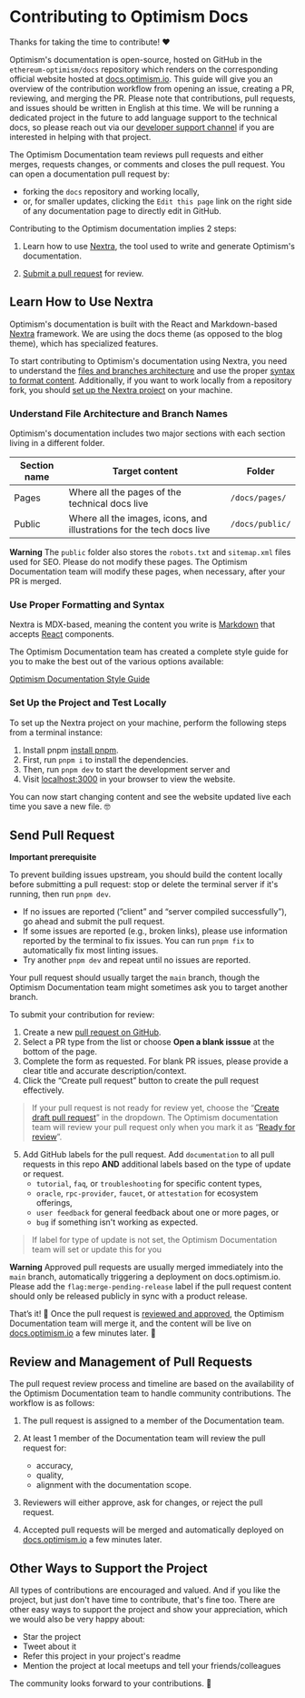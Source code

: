 # Contributing to Optimism Docs

Thanks for taking the time to contribute! ❤️

Optimism's documentation is open-source, hosted on GitHub in the `ethereum-optimism/docs` repository which renders on the corresponding official website hosted at [docs.optimism.io](https://docs.optimism.io). This guide will give you an overview of the contribution workflow from opening an issue, creating a PR, reviewing, and merging the PR. Please note that contributions, pull requests, and issues should be written in English at this time. We will be running a dedicated project in the future to add language support to the technical docs, so please reach out via our [developer support channel](https://github.com/ethereum-optimism/developers/) if you are interested in helping with that project.

The Optimism Documentation team reviews pull requests and either merges, requests changes, or comments and closes the pull request. You can open a documentation pull request by:

- forking the `docs` repository and working locally,
- or, for smaller updates, clicking the `Edit this page` link on the right side of any documentation page to directly edit in GitHub.

Contributing to the Optimism documentation implies 2 steps:

1. Learn how to use [Nextra](#learn-how-to-use-nextra), the tool used to write and generate Optimism's documentation.

2. [Submit a pull request](#send-pull-request) for review.

## Learn How to Use Nextra

Optimism's documentation is built with the React and Markdown-based [Nextra](https://nextra.site/docs) framework. We are using the docs theme (as opposed to the blog theme), which has specialized features.

To start contributing to Optimism's documentation using Nextra, you need to understand the [files and branches architecture](#understand-file-architecture-and-branch-names) and use the proper [syntax to format content](#use-proper-formatting-and-syntax). Additionally, if you want to work locally from a repository fork, you should [set up the Nextra project](#set-up-the-project-and-test-locally) on your machine.

### Understand File Architecture and Branch Names

Optimism's documentation includes two major sections with each section living in a different folder. 

| Section name      | Target content                                                    | Folder                        |
| ------------------| ----------------------------------------------------------------- | ----------------------------- | 
| Pages       | Where all the pages of the technical docs live | `/docs/pages/` |
| Public   | Where all the images, icons, and illustrations for the tech docs live      | `/docs/public/`  | 

**Warning**
The `public` folder also stores the `robots.txt` and `sitemap.xml` files used for SEO. Please do not modify these pages. 
The Optimism Documentation team will modify these pages, when necessary, after your PR is merged.

### Use Proper Formatting and Syntax

Nextra is MDX-based, meaning the content you write is [Markdown](https://daringfireball.net/projects/markdown/syntax) that accepts [React](https://reactjs.org/) components.

The Optimism Documentation team has created a complete style guide for you to make the best out of the various options available:

[Optimism Documentation Style Guide](/pages/contribute/style-guide.mdx) 

### Set Up the Project and Test Locally

To set up the Nextra project on your machine, perform the following steps from a terminal instance:

1. Install pnpm [install pnpm](https://pnpm.io/installation).
2. First, run `pnpm i` to install the dependencies.
3. Then, run `pnpm dev` to start the development server and 
4. Visit [localhost:3000](http://localhost:3000) in your browser to view the website.

You can now start changing content and see the website updated live each time you save a new file. 🤓

## Send Pull Request

**Important prerequisite**

To prevent building issues upstream, you should build the content locally before submitting a pull request: stop or delete the terminal server if it's running, then run `pnpm dev`.

- If no issues are reported (”client” and “server compiled successfully”), go ahead and submit the pull request. 
- If some issues are reported (e.g., broken links), please use information reported by the terminal to fix issues. You can run `pnpm fix` to automatically fix most linting issues.
- Try another `pnpm dev` and repeat until no issues are reported.


Your pull request should usually target the `main` branch, though the Optimism Documentation team might sometimes ask you to target another branch.

To submit your contribution for review:

1. Create a new [pull request on GitHub](https://github.com/ethereum-optimism/docs/issues/new/choose).
2. Select a PR type from the list or choose **Open a blank isssue** at the bottom of the page.
3. Complete the form as requested. For blank PR issues, please provide a clear title and accurate description/context.
4. Click the “Create pull request” button to create the pull request effectively.
    
>If your pull request is not ready for review yet, choose the “[Create draft pull request](https://docs.github.com/en/pull-requests/collaborating-with-pull-requests/proposing-changes-to-your-work-with-pull-requests/creating-a-pull-request)” in the dropdown. The Optimism documentation team will review your pull request only when you mark it as “[Ready for review](https://docs.github.com/en/pull-requests/collaborating-with-pull-requests/proposing-changes-to-your-work-with-pull-requests/changing-the-stage-of-a-pull-request)”.
   
5. Add GitHub labels for the pull request. Add `documentation` to all pull requests in this repo **AND** additional labels based on the type of update or request.
     - `tutorial`, `faq`, or `troubleshooting` for specific content types, 
     - `oracle`, `rpc-provider`, `faucet`, or `attestation` for ecosystem offerings,
     - `user feedback` for general feedback about one or more pages, or 
     - `bug` if something isn't working as expected. 
>If label for type of update is not set, the Optimism Documentation team will set or update this for you<br/>
    
**Warning**
Approved pull requests are usually merged immediately into the `main` branch, automatically triggering a deployment on docs.optimism.io. Please add the `flag:merge-pending-release` label if the pull request content should only be released publicly in sync with a product release.

That’s it! 🥳 Once the pull request is [reviewed and approved](#review-and-management-of-pull-requests), the Optimism Documentation team will merge it, and the content will be live on [docs.optimism.io](http://docs.optimism.io) a few minutes later. 🚀

## Review and Management of Pull Requests

The pull request review process and timeline are based on the availability of the Optimism Documentation team to handle community contributions. The workflow is as follows:

1. The pull request is assigned to a member of the Documentation team.
2. At least 1 member of the Documentation team will review the pull request for:

   - accuracy,
   - quality,
   - alignment with the documentation scope.

3. Reviewers will either approve, ask for changes, or reject the pull request.
4. Accepted pull requests will be merged and automatically deployed on [docs.optimism.io](https://docs.optimism.io) a few minutes later. 

## Other Ways to Support the Project
All types of contributions are encouraged and valued. 
And if you like the project, but just don't have time to contribute, that's fine too. There are other easy ways to support the project and show your appreciation, which we would also be very happy about:
- Star the project
- Tweet about it
- Refer this project in your project's readme
- Mention the project at local meetups and tell your friends/colleagues

The community looks forward to your contributions. 🎉